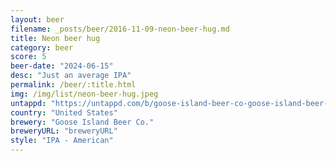 ```yaml
---
layout: beer
filename: _posts/beer/2016-11-09-neon-beer-hug.md
title: Neon beer hug
category: beer
score: 5
beer-date: "2024-06-15"
desc: "Just an average IPA"
permalink: /beer/:title.html
img: /img/list/neon-beer-hug.jpeg
untappd: "https://untappd.com/b/goose-island-beer-co-goose-island-beer-co-neon-beer-hug/4462193"
country: "United States"
brewery: "Goose Island Beer Co."
breweryURL: "breweryURL"
style: "IPA - American"
---
```

